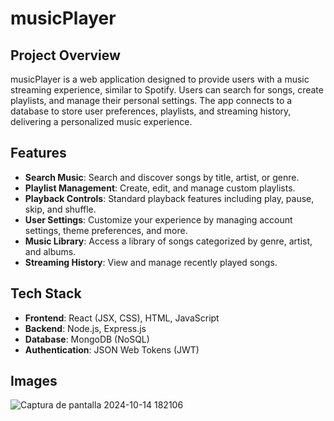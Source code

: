 # musicPlayer

## Project Overview
musicPlayer is a web application designed to provide users with a music streaming experience, similar to Spotify. Users can search for songs, create playlists, and manage their personal settings. The app connects to a database to store user preferences, playlists, and streaming history, delivering a personalized music experience.

## Features
- **Search Music**: Search and discover songs by title, artist, or genre.
- **Playlist Management**: Create, edit, and manage custom playlists.
- **Playback Controls**: Standard playback features including play, pause, skip, and shuffle.
- **User Settings**: Customize your experience by managing account settings, theme preferences, and more.
- **Music Library**: Access a library of songs categorized by genre, artist, and albums.
- **Streaming History**: View and manage recently played songs.
  
## Tech Stack
- **Frontend**: React (JSX, CSS), HTML, JavaScript
- **Backend**: Node.js, Express.js
- **Database**: MongoDB (NoSQL)
- **Authentication**: JSON Web Tokens (JWT)

## Images

![Captura de pantalla 2024-10-14 182106](https://github.com/user-attachments/assets/32bf749f-26a1-4ded-a75d-6b9a26dd70ba)
